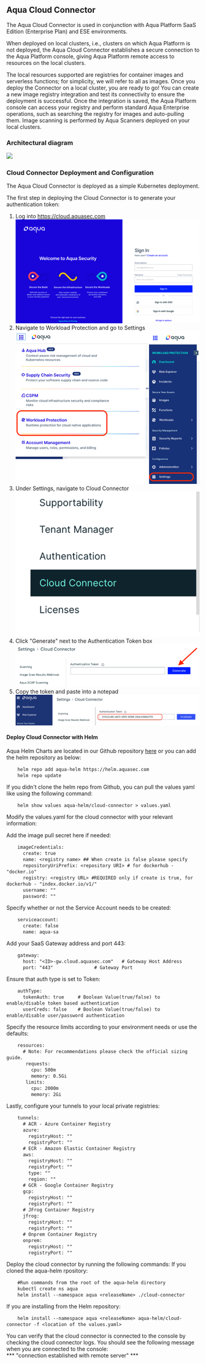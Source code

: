 ## Aqua Cloud Connector

The Aqua Cloud Connector is used in conjunction with Aqua Platform SaaS Edition (Enterprise Plan) and ESE environments.

When deployed on local clusters, i.e., clusters on which Aqua Platform is not deployed, the Aqua Cloud Connector establishes a secure connection to the Aqua Platform console, giving Aqua Platform remote access to resources on the local clusters.

The local resources supported are registries for container images and serverless functions; for simplicity, we will refer to all as images. Once you deploy the Connector on a local cluster, you are ready to go! You can create a new image registry integration and test its connectivity to ensure the deployment is successful. Once the integration is saved, the Aqua Platform console can access your registry and perform standard Aqua Enterprise operations, such as searching the registry for images and auto-pulling them. Image scanning is performed by Aqua Scanners deployed on your local clusters.

### Architectural diagram

![](/cwpp/images/ccArch.jpg)

### Cloud Connector Deployment and Configuration

The Aqua Cloud Connector is deployed as a simple Kubernetes deployment.

The first step in deploying the Cloud Connector is to generate your authentication token:

1. Log into https://cloud.aquasec.com 
![](images/cloudAquasec.png)
2. Navigate to Workload Protection and go to Settings
![](images/cwpp.png)
3. Under Settings, navigate to Cloud Connector
![](images/cc.png)
4. Click "Generate" next to the Authentication Token box 
![](images/ccTokenGen.png)
5. Copy the token and paste into a notepad
![](images/tokenGens.png)

#### Deploy Cloud Connector with Helm

Aqua Helm Charts are located in our Github repository [here](https://github.com/aquasecurty/aqua-helm) or you can add the helm repository as below:
```
    helm repo add aqua-helm https://helm.aquasec.com
    helm repo update
```
If you didn't clone the helm repo from Github, you can pull the values yaml like using the following command:
```
    helm show values aqua-helm/cloud-connector > values.yaml
```
Modify the values.yaml for the cloud connector with your relevant information:

Add the image pull secret here if needed:
```
    imageCredentials:
      create: true
      name: <registry name> ## When create is false please specify
      repositoryUriPrefix: <repository URI> # for dockerhub - "docker.io"
      registry: <registry URL> #REQUIRED only if create is true, for dockerhub - "index.docker.io/v1/"
      username: ""
      password: ""
```
Specify whether or not the Service Account needs to be created:
```
    serviceaccount:
      create: false
      name: aqua-sa
```
Add your SaaS Gateway address and port 443:
```
    gateway:
      host: "<ID>-gw.cloud.aquasec.com"   # Gateway Host Address
      port: "443"               # Gateway Port
```
Ensure that auth type is set to Token:
```
    authType:
      tokenAuth: true     # Boolean Value(true/false) to enable/disable token based authentication
      userCreds: false    # Boolean Value(true/false) to enable/disable user/password authentication
```
Specify the resource limits according to your environment needs or use the defaults:
```
    resources:
      # Note: For recommendations please check the official sizing guide.
       requests:
         cpu: 500m
         memory: 0.5Gi
       limits:
         cpu: 2000m
         memory: 2Gi
```
Lastly, configure your tunnels to your local private registries:
```
    tunnels:
      # ACR - Azure Container Registry
      azure:
        registryHost: ""
        registryPort: ""
      # ECR - Amazon Elastic Container Registry
      aws:
        registryHost: ""
        registryPort: ""
        type: ""
        region: ""
      # GCR - Google Container Registry
      gcp:
        registryHost: ""
        registryPort: ""
      # JFrog Container Registry
      jfrog:
        registryHost: ""
        registryPort: ""
      # Onprem Container Registry
      onprem:
        registryHost: ""
        registryPort: ""
```
Deploy the cloud connector by running the following commands:
If you cloned the aqua-helm rpository:
    
```
    #Run commands from the root of the aqua-helm directory
    kubectl create ns aqua
    helm install --namespace aqua <releaseName> ./cloud-connector
```
If you are installing from the Helm repository:
```
    helm install --namespace aqua <releaseName> aqua-helm/cloud-connector -f <location of the values.yaml>
```
You can verify that the cloud connector is connected to the console by checking the cloud connector logs. You should see the following message when you are connected to the console:
<br>
*** "connection established with remote server" ***

